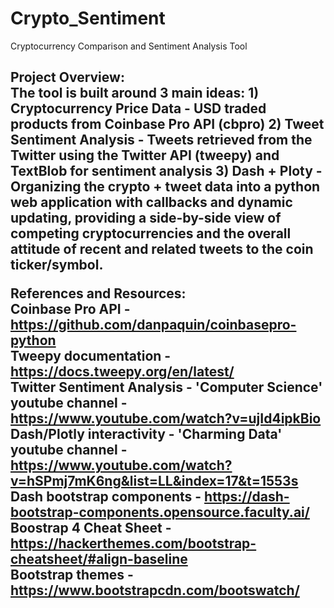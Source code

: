 # Crypto_Sentiment
Cryptocurrency Comparison and Sentiment Analysis Tool

<h2> Project Overview: <br>
The tool is built around 3 main ideas:
1) Cryptocurrency Price Data - USD traded products from Coinbase Pro API (cbpro)
2) Tweet Sentiment Analysis - Tweets retrieved from the Twitter using the Twitter API (tweepy) and TextBlob for sentiment analysis
3) Dash + Ploty - Organizing the crypto + tweet data into a python web application with callbacks and dynamic updating, providing a side-by-side view of competing cryptocurrencies and the overall attitude of recent and related tweets to the coin ticker/symbol.

References and Resources:<br>
Coinbase Pro API - https://github.com/danpaquin/coinbasepro-python <br>
Tweepy documentation - https://docs.tweepy.org/en/latest/ <br>
Twitter Sentiment Analysis - 'Computer Science' youtube channel - https://www.youtube.com/watch?v=ujId4ipkBio <br>
Dash/Plotly interactivity - 'Charming Data' youtube channel - https://www.youtube.com/watch?v=hSPmj7mK6ng&list=LL&index=17&t=1553s <br>
Dash bootstrap components - https://dash-bootstrap-components.opensource.faculty.ai/ <br>
Boostrap 4 Cheat Sheet - https://hackerthemes.com/bootstrap-cheatsheet/#align-baseline <br>
Bootstrap themes - https://www.bootstrapcdn.com/bootswatch/ <br>
